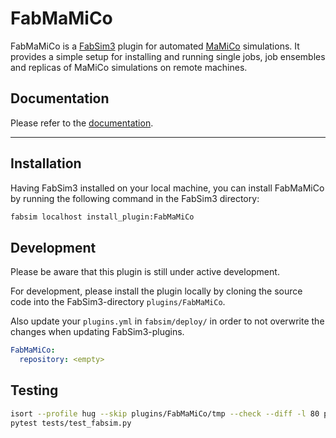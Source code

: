 # FabMaMiCo
FabMaMiCo is a [FabSim3](https://fabsim3.readthedocs.io/) plugin for automated [MaMiCo](https://github.com/HSU-HPC/MaMiCo) simulations.
It provides a simple setup for installing and running single jobs, job ensembles and replicas of MaMiCo simulations on remote machines.

## Documentation

Please refer to the [documentation](https://hsu-hpc.github.io/FabMaMiCo/).

--------------------------------------------------------------------

## Installation
Having FabSim3 installed on your local machine, you can install FabMaMiCo by running the following command in the FabSim3 directory:

```bash
fabsim localhost install_plugin:FabMaMiCo
```


## Development

Please be aware that this plugin is still under active development.

For development, please install the plugin locally by cloning the source code into the FabSim3-directory `plugins/FabMaMiCo`.

Also update your `plugins.yml` in `fabsim/deploy/` in order to not overwrite the changes when updating FabSim3-plugins.
```yml
FabMaMiCo:
  repository: <empty>
```


## Testing

```bash
isort --profile hug --skip plugins/FabMaMiCo/tmp --check --diff -l 80 plugins/FabMaMiCo 
pytest tests/test_fabsim.py  
```
